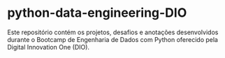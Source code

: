 # python-data-engineering-DIO
 Este repositório contém os projetos, desafios e anotações desenvolvidos durante o Bootcamp de Engenharia de Dados com Python oferecido pela Digital Innovation One (DIO). 
